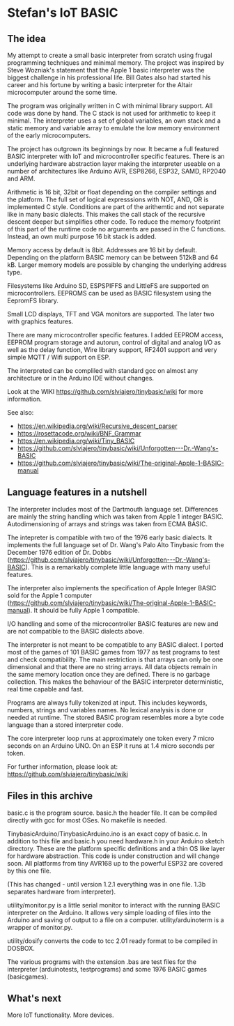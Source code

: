 # Stefan's IoT BASIC

## The idea

My attempt to create a small basic interpreter from scratch using frugal programming techniques and minimal memory. The project was inspired by Steve Wozniak's statement that the Apple 1 basic interpreter was the biggest challenge in his professional life. Bill Gates also had started his career and his fortune by writing a basic interpreter for the Altair microcomputer around the some time.

The program was originally written in C with minimal library support. All code was done by hand. The C stack is not used for arithmetic to keep it minimal. The interpreter uses a set of global variables, an own stack and a static memory and variable array to emulate the low memory environment of the early microcomputers. 

The project has outgrown its beginnings by now. It became a full featured BASIC interpreter with IoT and microcontroller specific features. There is an underlying hardware abstraction layer making the interpreter
useable on a number of architectures like Arduino AVR, ESP8266, ESP32, SAMD, RP2040 and ARM. 

Arithmetic is 16 bit, 32bit or float depending on the compiler settings and the platform. The full set of logical expresssions with NOT, AND, OR is implemented C style. Conditions are part of the arithemtic and not separate like in many basic dialects. This makes the call stack of the recursive descent deeper but simplifies other code. To reduce the memory footprint of this part of the runtime code no arguments are passed in the C functions. Instead, an own multi purpose 16 bit stack is added. 

Memory access by default is 8bit. Addresses are 16 bit by default. Depending on the platform BASIC memory can be between 512kB and 64 kB. Larger memory models are possible by changing the underlying address type.

Filesystems like Arduino SD, ESPSPIFFS and LittleFS are supported on microcontrollers. EEPROMS can be used
as BASIC filesystem using the EepromFS library.

Small LCD displays, TFT and VGA monitors are supported. The later two with graphics features. 

There are many microcontroller specific features. I added EEPROM access, EEPROM program storage and autorun, control of digital and analog I/O as well as the delay function, Wire library support, RF2401 support and very simple MQTT / Wifi support on ESP.

The interpreted can be compliled with standard gcc on almost any architecture or in the Arduino IDE without changes. 

Look at the WIKI https://github.com/slviajero/tinybasic/wiki for more information.

See also:
- https://en.wikipedia.org/wiki/Recursive_descent_parser
- https://rosettacode.org/wiki/BNF_Grammar
- https://en.wikipedia.org/wiki/Tiny_BASIC
- https://github.com/slviajero/tinybasic/wiki/Unforgotten---Dr.-Wang's-BASIC
- https://github.com/slviajero/tinybasic/wiki/The-original-Apple-1-BASIC-manual

## Language features in a nutshell 

The interpreter includes most of the Dartmouth language set. Differences are mainly the string handling which was taken from Apple 1 integer BASIC. Autodimensioning of arrays and strings was taken from ECMA BASIC.

The intepreter is compatible with two of the 1976 early basic dialects. It implements the full language set of Dr. Wang's Palo Alto Tinybasic from the December 1976 edition of Dr. Dobbs (https://github.com/slviajero/tinybasic/wiki/Unforgotten---Dr.-Wang's-BASIC). This is a remarkably complete little language with many useful features. 

The interpreter also implements the specification of Apple Integer BASIC sold for the Apple 1 computer (https://github.com/slviajero/tinybasic/wiki/The-original-Apple-1-BASIC-manual). It should be fully Apple 1 compatible.

I/O handling and some of the microcontroller BASIC features are new and are not compatible to the BASIC dialects above.

The interpreter is not meant to be compatible to any BASIC dialect. I ported most of the games of 101 BASIC games from 1977 as test programs to test and check compatibility. The main restriction is that arrays can only be one dimensional and that there are no string arrays. All data objects remain in the same memory location once they are defined. There is no garbage collection. This makes the behaviour of the BASIC interpreter deterministic, real time capable and fast. 

Programs are always fully tokenized at input. This includes keywords, numbers, strings and variables names. No lexical analysis is done or needed at runtime. The stored BASIC program resembles more a byte code language than a stored interpreter code. 

The core interpreter loop runs at approximately one token every 7 micro seconds on an Arduino UNO. On an ESP it runs at 1.4 micro seconds per token. 

For further information, please look at: https://github.com/slviajero/tinybasic/wiki

## Files in this archive 

basic.c is the program source. basic.h the header file. It can be compiled directly with gcc for most OSes. No makefile is needed.

TinybasicArduino/TinybasicArduino.ino is an exact copy of basic.c. In addition to this file and basic.h you need hardware.h in your Arduino sketch directory. These are the platform specific definitions and a thin OS like layer for hardware abstraction. This code is under construction and will change soon. All platforms from tiny AVR168 up to the powerful ESP32 are covered by this one file. 

(This has changed - until version 1.2.1 everything was in one file. 1.3b separates hardware from interpreter).

utility/monitor.py is a little serial monitor to interact with the running BASIC interpreter on the Arduino. It allows very simple loading of files into the Arduino and saving of output to a file on a computer. utility/arduinoterm is a wrapper of monitor.py.

utility/dosify converts the code to tcc 2.01 ready format to be compiled in DOSBOX.

The various programs with the extension .bas are test files for the interpreter (arduinotests, testprograms) and some 1976 BASIC games (basicgames).

## What's next

More IoT functionality. More devices.

